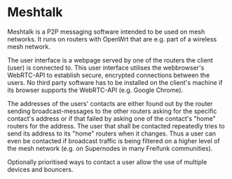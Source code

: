 # Meshtalk
Meshtalk is a P2P messaging software intended to be used on mesh networks.
It runs on routers with OpenWrt that are e.g. part of a wireless mesh network. 

The user interface is a webpage served by one of the routers the client (user) is connected to. This user interface utilises the webbrowser's WebRTC-API to establish secure, encrypted connections between the users. 
No third party software has to be installed on the client's machine if its browser supports the WebRTC-API (e.g. Google Chrome).

The addresses of the users' contacts are either found out by the router sending broadcast-messages to the other routers asking for the specific contact's address or if that failed by asking one of the contact's "home" routers for the address. The user that shall be contacted repeatedly tries to send its address to its "home" routers when it changes.
Thus a user can even be contacted if broadcast traffic is being filtered on a higher level of the mesh network (e.g. on Supernodes in many Freifunk communities).

Optionally prioritised ways to contact a user allow the use of multiple devices and bouncers.
